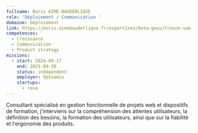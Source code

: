 ```yaml
---
fullname: Boris AIMÉ-BAUDERLIQUE
role: 'Déploiement / Communication '
domaine: Déploiement
link: https://boris-aimebauderlique.fr/expertises/beta-gouv/france-vae-charge-de-deploiement/
competences:
  - Croissance
  - Communication
  - Product strategy
missions:
  - start: 2024-09-17
    end: 2025-09-30
    status: independent
    employer: Opteamis
    startups:
      - reva
---
```

Consultant spécialisé en gestion fonctionnelle de projets web et dispositifs de formation, j'interviens sur la compréhension des attentes utilisateurs, la définition des besoins, la formation des utilisateurs, ainsi que sur la fiabilité et l'ergonomie des produits.